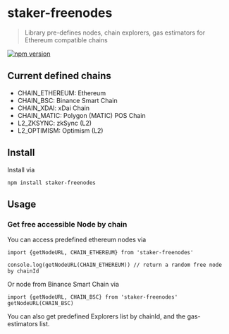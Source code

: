 # staker-freenodes

> Library pre-defines nodes, chain explorers, gas estimators for Ethereum compatible chains

[![npm version](https://badge.fury.io/js/staker-freenodes.svg)](https://www.npmjs.com/package/staker-freenodes)

## Current defined chains

- CHAIN_ETHEREUM: Ethereum
- CHAIN_BSC: Binance Smart Chain
- CHAIN_XDAI: xDai Chain
- CHAIN_MATIC: Polygon (MATIC) POS Chain
- L2_ZKSYNC: zkSync (L2)
- L2_OPTIMISM: Optimism (L2)

## Install

Install via

`npm install staker-freenodes`

## Usage

### Get free accessible Node by chain

You can access predefined ethereum nodes via

```
import {getNodeURL, CHAIN_ETHEREUM} from 'staker-freenodes'

console.log(getNodeURL(CHAIN_ETHEREUM)) // return a random free node by chainId
```

Or node from Binance Smart Chain via

```
import {getNodeURL, CHAIN_BSC} from 'staker-freenodes'
getNodeURL(CHAIN_BSC)
```

You can also get predefined Explorers list by chainId, and the gas-estimators list.
